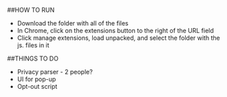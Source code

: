##HOW TO RUN
 - Download the folder with all of the files
 - In Chrome, click on the extensions button to the right of the URL field
 - Click manage extensions, load unpacked, and select the folder with the js. files in it

##THINGS TO DO
 - Privacy parser - 2 people?
 - UI for pop-up
 - Opt-out script
